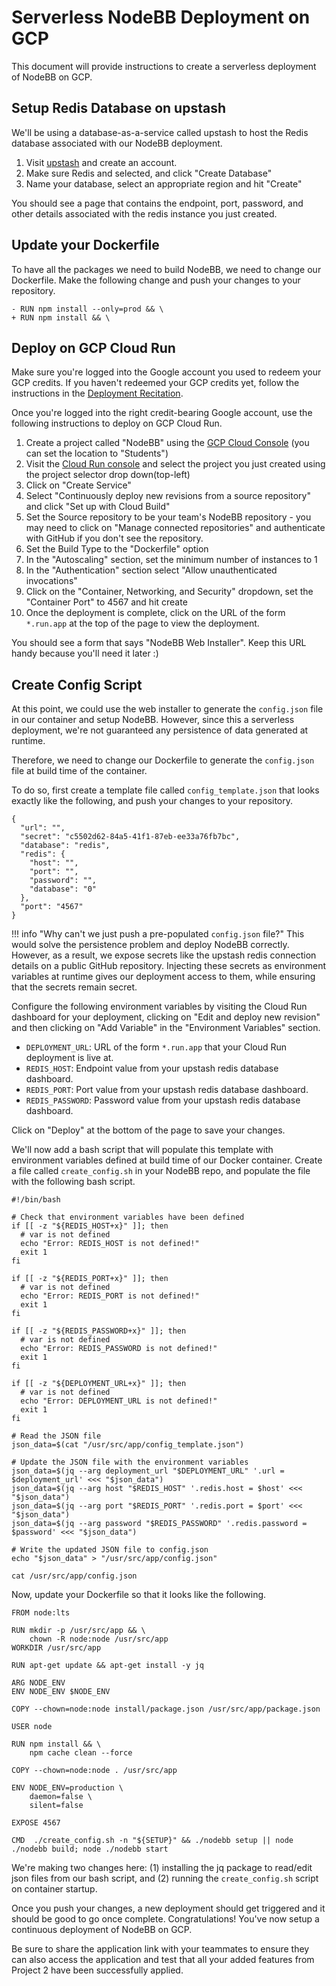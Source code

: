 # Serverless NodeBB Deployment on GCP

This document will provide instructions to create a serverless deployment of NodeBB on GCP.

## Setup Redis Database on upstash

We'll be using a database-as-a-service called upstash to host the Redis database associated with our NodeBB deployment.

1. Visit [upstash](https://upstash.com) and create an account.
2. Make sure Redis and selected, and click "Create Database"
3. Name your database, select an appropriate region and hit "Create"

You should see a page that contains the endpoint, port, password, and other details associated with the redis instance you just created.

## Update your Dockerfile

To have all the packages we need to build NodeBB, we need to change our Dockerfile. Make the following change and push your changes to your repository.

```
- RUN npm install --only=prod && \
+ RUN npm install && \
```

## Deploy on GCP Cloud Run

Make sure you're logged into the Google account you used to redeem your GCP credits. If you haven't redeemed your GCP credits yet, follow the instructions in the [Deployment Recitation](/recitations/reci3-deployment/#task-1b-deploy-on-google-cloud-platform).

Once you're logged into the right credit-bearing Google account, use the following instructions to deploy on GCP Cloud Run.

1. Create a project called "NodeBB" using the [GCP Cloud Console](https://console.cloud.google.com/projectcreate?previousPage=%2Fwelcome%3Fproject%3Dextreme-startup&organizationId=703967796528) (you can set the location to "Students")
2. Visit the [Cloud Run console](https://console.cloud.google.com/run) and select the project you just created using the project selector drop down(top-left)
3. Click on "Create Service"
4. Select "Continuously deploy new revisions from a source repository" and click "Set up with Cloud Build"
5. Set the Source repository to be your team's NodeBB repository - you may need to click on "Manage connected repositories" and authenticate with GitHub if you don't see the repository.
6. Set the Build Type to the "Dockerfile" option
7. In the "Autoscaling" section, set the minimum number of instances to 1
8. In the "Authentication" section select "Allow unauthenticated invocations"
9. Click on the "Container, Networking, and Security" dropdown, set the "Container Port" to 4567 and hit create
10. Once the deployment is complete, click on the URL of the form `*.run.app` at the top of the page to view the deployment.

You should see a form that says "NodeBB Web Installer". Keep this URL handy because you'll need it later :)

## Create Config Script

At this point, we could use the web installer to generate the `config.json` file in our container and setup NodeBB. However, since this a serverless deployment, we're not guaranteed any persistence of data generated at runtime.

Therefore, we need to change our Dockerfile to generate the `config.json` file at build time of the container.

To do so, first create a template file called `config_template.json` that looks exactly like the following, and push your changes to your repository.

```
{
  "url": "",
  "secret": "c5502d62-84a5-41f1-87eb-ee33a76fb7bc",
  "database": "redis",
  "redis": {
    "host": "",
    "port": "",
    "password": "",
    "database": "0"
  },
  "port": "4567"
}
```

!!! info "Why can't we just push a pre-populated `config.json` file?"
    This would solve the persistence problem and deploy NodeBB correctly. However, as a result, we expose secrets like the upstash redis connection details on a public GitHub repository. Injecting these secrets as environment variables at runtime gives our deployment access to them, while ensuring that the secrets remain secret. 

Configure the following environment variables by visiting the Cloud Run dashboard for your deployment, clicking on "Edit and deploy new revision" and then clicking on "Add Variable" in the "Environment Variables" section.

* `DEPLOYMENT_URL`: URL of the form `*.run.app` that your Cloud Run deployment is live at.
* `REDIS_HOST`: Endpoint value from your upstash redis database dashboard.
* `REDIS_PORT`: Port value from your upstash redis database dashboard.
* `REDIS_PASSWORD`: Password value from your upstash redis database dashboard.

Click on "Deploy" at the bottom of the page to save your changes.

We'll now add a bash script that will populate this template with environment variables defined at build time of our Docker container. Create a file called `create_config.sh` in your NodeBB repo, and populate the file with the following bash script.

```
#!/bin/bash

# Check that environment variables have been defined
if [[ -z "${REDIS_HOST+x}" ]]; then
  # var is not defined
  echo "Error: REDIS_HOST is not defined!"
  exit 1
fi

if [[ -z "${REDIS_PORT+x}" ]]; then
  # var is not defined
  echo "Error: REDIS_PORT is not defined!"
  exit 1
fi

if [[ -z "${REDIS_PASSWORD+x}" ]]; then
  # var is not defined
  echo "Error: REDIS_PASSWORD is not defined!"
  exit 1
fi

if [[ -z "${DEPLOYMENT_URL+x}" ]]; then
  # var is not defined
  echo "Error: DEPLOYMENT_URL is not defined!"
  exit 1
fi

# Read the JSON file
json_data=$(cat "/usr/src/app/config_template.json")

# Update the JSON file with the environment variables
json_data=$(jq --arg deployment_url "$DEPLOYMENT_URL" '.url = $deployment_url' <<< "$json_data")
json_data=$(jq --arg host "$REDIS_HOST" '.redis.host = $host' <<< "$json_data")
json_data=$(jq --arg port "$REDIS_PORT" '.redis.port = $port' <<< "$json_data")
json_data=$(jq --arg password "$REDIS_PASSWORD" '.redis.password = $password' <<< "$json_data")

# Write the updated JSON file to config.json
echo "$json_data" > "/usr/src/app/config.json"

cat /usr/src/app/config.json
```

Now, update your Dockerfile so that it looks like the following.

```
FROM node:lts

RUN mkdir -p /usr/src/app && \
    chown -R node:node /usr/src/app
WORKDIR /usr/src/app

RUN apt-get update && apt-get install -y jq

ARG NODE_ENV
ENV NODE_ENV $NODE_ENV

COPY --chown=node:node install/package.json /usr/src/app/package.json

USER node

RUN npm install && \
    npm cache clean --force

COPY --chown=node:node . /usr/src/app

ENV NODE_ENV=production \
    daemon=false \
    silent=false

EXPOSE 4567

CMD  ./create_config.sh -n "${SETUP}" && ./nodebb setup || node ./nodebb build; node ./nodebb start
```

We're making two changes here: (1) installing the jq package to read/edit json files from our bash script, and (2) running the `create_config.sh` script on container startup.

Once you push your changes, a new deployment should get triggered and it should be good to go once complete. Congratulations! You've now setup a continuous deployment of NodeBB on GCP.

Be sure to share the application link with your teammates to ensure they can also access the application and test that all your added features from Project 2 have been successfully applied.
